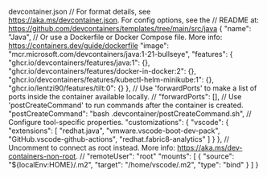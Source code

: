 devcontainer.json
// For format details, see https://aka.ms/devcontainer.json. For config options, see the
// README at: https://github.com/devcontainers/templates/tree/main/src/java
{
  "name": "Java",
  // Or use a Dockerfile or Docker Compose file. More info: https://containers.dev/guide/dockerfile
  "image": "mcr.microsoft.com/devcontainers/java:1-21-bullseye",
  "features": {
    "ghcr.io/devcontainers/features/java:1": {},
    "ghcr.io/devcontainers/features/docker-in-docker:2": {},
    "ghcr.io/devcontainers/features/kubectl-helm-minikube:1": {},
    "ghcr.io/lentzi90/features/tilt:0": {}
  },
  // Use 'forwardPorts' to make a list of ports inside the container available locally.
  // "forwardPorts": [],
  // Use 'postCreateCommand' to run commands after the container is created.
  "postCreateCommand": "bash .devcontainer/postCreateCommand.sh",
  // Configure tool-specific properties.
  "customizations": {
    "vscode": {
      "extensions": [
        "redhat.java",
        "vmware.vscode-boot-dev-pack",
        "GitHub.vscode-github-actions",
        "redhat.fabric8-analytics"
      ]
    }
  },
  // Uncomment to connect as root instead. More info: https://aka.ms/dev-containers-non-root.
  // "remoteUser": "root"
  "mounts": [
    {
      "source": "${localEnv:HOME}/.m2",
      "target": "/home/vscode/.m2",
      "type": "bind"
    }
  ]
}
